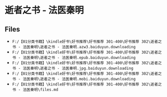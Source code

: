 # 逝者之书 - 法医秦明

## Files

- `F:/【01分类书籍】\kindle好书\好书推荐\好书推荐 301-400\好书推荐 302\逝者之书 - 法医秦明\逝者之书 - 法医秦明.azw3.baiduyun.downloading`
- `F:/【01分类书籍】\kindle好书\好书推荐\好书推荐 301-400\好书推荐 302\逝者之书 - 法医秦明\逝者之书 - 法医秦明.epub.baiduyun.downloading`
- `F:/【01分类书籍】\kindle好书\好书推荐\好书推荐 301-400\好书推荐 302\逝者之书 - 法医秦明\逝者之书 - 法医秦明.jpg.baiduyun.downloading`
- `F:/【01分类书籍】\kindle好书\好书推荐\好书推荐 301-400\好书推荐 302\逝者之书 - 法医秦明\逝者之书 - 法医秦明.mobi.baiduyun.downloading`
- `F:/【01分类书籍】\kindle好书\好书推荐\好书推荐 301-400\好书推荐 302\逝者之书 - 法医秦明\files.md`
